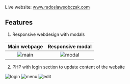 Live website: www.radoslawsobczak.com

## Features

1. Responsive webdesign with modals

Main webpage | Responsive modal
:-----------:|:----------------:
![main](https://i.postimg.cc/k44Hrv8Z/radek0.png) | ![modal](https://i.postimg.cc/NjqZyTq9/radek01.png)


2. PHP with login section to update content of the website

![login](https://i.postimg.cc/GpbNKCpb/radek1.png)
![menu](https://i.postimg.cc/W1GC03T9/Radek2.png)
![edit](https://i.postimg.cc/5tprkRHL/radek3.png)

